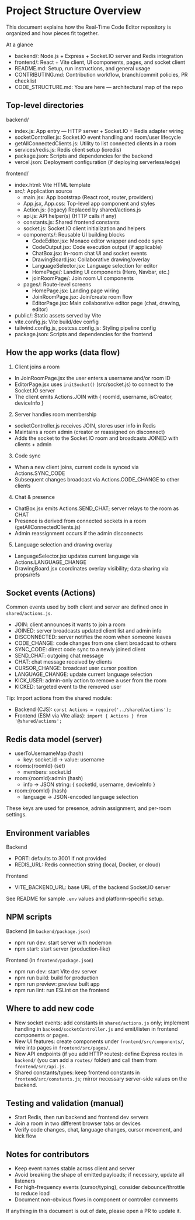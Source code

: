 # Project Structure Overview

This document explains how the Real-Time Code Editor repository is organized and how pieces fit together.

At a glance

- backend/: Node.js + Express + Socket.IO server and Redis integration
- frontend/: React + Vite client, UI components, pages, and socket client
- README.md: Setup, run instructions, and general usage
- CONTRIBUTING.md: Contribution workflow, branch/commit policies, PR checklist
- CODE_STRUCTURE.md: You are here — architectural map of the repo

## Top-level directories

backend/
- index.js: App entry — HTTP server + Socket.IO + Redis adapter wiring
- socketController.js: Socket.IO event handling and room/user lifecycle
- getAllConnectedClients.js: Utility to list connected clients in a room
- services/redis.js: Redis client setup (ioredis)
- package.json: Scripts and dependencies for the backend
- vercel.json: Deployment configuration (if deploying serverless/edge)

frontend/
- index.html: Vite HTML template
- src/: Application source
  - main.jsx: App bootstrap (React root, router, providers)
  - App.jsx, App.css: Top-level app component and styles
  - Action.js: (legacy) Replaced by shared/actions.js
  - api.js: API helper(s) (HTTP calls if any)
  - constants.js: Shared frontend constants
  - socket.js: Socket.IO client initialization and helpers
  - components/: Reusable UI building blocks
    - CodeEditor.jsx: Monaco editor wrapper and code sync
    - CodeOutput.jsx: Code execution output (if applicable)
    - ChatBox.jsx: In-room chat UI and socket events
    - DrawingBoard.jsx: Collaborative drawing/overlay
    - LanguageSelector.jsx: Language selection for editor
    - HomePage/: Landing UI components (Hero, Navbar, etc.)
    - joinRoomPage/: Join room UI components
  - pages/: Route-level screens
    - HomePage.jsx: Landing page wiring
    - JoinRoomPage.jsx: Join/create room flow
    - EditorPage.jsx: Main collaborative editor page (chat, drawing, editor)
- public/: Static assets served by Vite
- vite.config.js: Vite build/dev config
- tailwind.config.js, postcss.config.js: Styling pipeline config
- package.json: Scripts and dependencies for the frontend

## How the app works (data flow)

1) Client joins a room
- In JoinRoomPage.jsx the user enters a username and/or room ID
- EditorPage.jsx uses `initSocket()` (src/socket.js) to connect to the Socket.IO server
- The client emits Actions.JOIN with { roomId, username, isCreator, deviceInfo }

2) Server handles room membership
- socketController.js receives JOIN, stores user info in Redis
- Maintains a room admin (creator or reassigned on disconnect)
- Adds the socket to the Socket.IO room and broadcasts JOINED with clients + admin

3) Code sync
- When a new client joins, current code is synced via Actions.SYNC_CODE
- Subsequent changes broadcast via Actions.CODE_CHANGE to other clients

4) Chat & presence
- ChatBox.jsx emits Actions.SEND_CHAT; server relays to the room as CHAT
- Presence is derived from connected sockets in a room (getAllConnectedClients.js)
- Admin reassignment occurs if the admin disconnects

5) Language selection and drawing overlay
- LanguageSelector.jsx updates current language via Actions.LANGUAGE_CHANGE
- DrawingBoard.jsx coordinates overlay visibility; data sharing via props/refs

## Socket events (Actions)

Common events used by both client and server are defined once in `shared/actions.js`.

- JOIN: client announces it wants to join a room
- JOINED: server broadcasts updated client list and admin info
- DISCONNECTED: server notifies the room when someone leaves
- CODE_CHANGE: code changes from one client broadcast to others
- SYNC_CODE: direct code sync to a newly joined client
- SEND_CHAT: outgoing chat message
- CHAT: chat message received by clients
- CURSOR_CHANGE: broadcast user cursor position
- LANGUAGE_CHANGE: update current language selection
- KICK_USER: admin-only action to remove a user from the room
- KICKED: targeted event to the removed user

Tip: Import actions from the shared module:

- Backend (CJS): `const Actions = require('../shared/actions');`
- Frontend (ESM via Vite alias): `import { Actions } from '@shared/actions';`

## Redis data model (server)

- userToUsernameMap (hash)
  - key: socket.id → value: username
- rooms:{roomId} (set)
  - members: socket.id
- room:{roomId}:admin (hash)
  - info → JSON string: { socketId, username, deviceInfo }
- room:{roomId} (hash)
  - language → JSON-encoded language selection

These keys are used for presence, admin assignment, and per-room settings.

## Environment variables

Backend
- PORT: defaults to 3001 if not provided
- REDIS_URL: Redis connection string (local, Docker, or cloud)

Frontend
- VITE_BACKEND_URL: base URL of the backend Socket.IO server

See README for sample `.env` values and platform-specific setup.

## NPM scripts

Backend (in `backend/package.json`)
- npm run dev: start server with nodemon
- npm start: start server (production-like)

Frontend (in `frontend/package.json`)
- npm run dev: start Vite dev server
- npm run build: build for production
- npm run preview: preview built app
- npm run lint: run ESLint on the frontend

## Where to add new code

- New socket events: add constants in `shared/actions.js` only; implement handling in `backend/socketController.js` and emit/listen in frontend components or pages.
- New UI features: create components under `frontend/src/components/`, wire into pages in `frontend/src/pages/`.
- New API endpoints (if you add HTTP routes): define Express routes in `backend/` (you can add a `routes/` folder) and call them from `frontend/src/api.js`.
- Shared constants/types: keep frontend constants in `frontend/src/constants.js`; mirror necessary server-side values on the backend.

## Testing and validation (manual)

- Start Redis, then run backend and frontend dev servers
- Join a room in two different browser tabs or devices
- Verify code changes, chat, language changes, cursor movement, and kick flow

## Notes for contributors

- Keep event names stable across client and server
- Avoid breaking the shape of emitted payloads; if necessary, update all listeners
- For high-frequency events (cursor/typing), consider debounce/throttle to reduce load
- Document non-obvious flows in component or controller comments

If anything in this document is out of date, please open a PR to update it.
